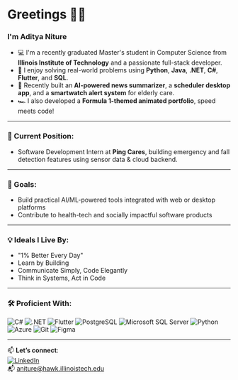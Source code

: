 # Greetings 👋🏽

### I'm Aditya Niture

- 💻 I'm a recently graduated Master's student in Computer Science from **Illinois Institute of Technology** and a passionate full-stack developer.
- 🧠 I enjoy solving real-world problems using **Python**, **Java**, **.NET**, **C#**, **Flutter**, and **SQL**.
- 🚀 Recently built an **AI-powered news summarizer**, a **scheduler desktop app**, and a **smartwatch alert system** for elderly care.
- 🏎️ I also developed a **Formula 1-themed animated portfolio**, speed meets code!

---

### 🔭 Current Position:
- Software Development Intern at **Ping Cares**, building emergency and fall detection features using sensor data & cloud backend.

---

### 🎯 Goals:
- Build practical AI/ML-powered tools integrated with web or desktop platforms
- Contribute to health-tech and socially impactful software products

---

### 💡 Ideals I Live By:
- "1% Better Every Day"
- Learn by Building
- Communicate Simply, Code Elegantly
- Think in Systems, Act in Code

---

### 🛠️ Proficient With:
![C#](https://img.shields.io/badge/C%23-239120?style=flat&logo=c-sharp&logoColor=white)
![.NET](https://img.shields.io/badge/.NET-512BD4?style=flat&logo=dotnet&logoColor=white)
![Flutter](https://img.shields.io/badge/Flutter-02569B?style=flat&logo=flutter&logoColor=white)
![PostgreSQL](https://img.shields.io/badge/PostgreSQL-336791?style=flat&logo=postgresql&logoColor=white)
![Microsoft SQL Server](https://img.shields.io/badge/SQL%20Server-CC2927?style=flat&logo=microsoftsqlserver&logoColor=white)
![Python](https://img.shields.io/badge/Python-3776AB?style=flat&logo=python&logoColor=white)
![Azure](https://img.shields.io/badge/Azure-0078D4?style=flat&logo=microsoftazure&logoColor=white)
![Git](https://img.shields.io/badge/Git-F05032?style=flat&logo=git&logoColor=white)
![Figma](https://img.shields.io/badge/Figma-F24E1E?style=flat&logo=figma&logoColor=white)

---

📫 **Let’s connect**:  
[![LinkedIn](https://img.shields.io/badge/LinkedIn-Aditya%20Niture-blue?style=flat&logo=linkedin)](https://www.linkedin.com/in/aditya-niture)  
📬 aniture@hawk.illinoistech.edu
